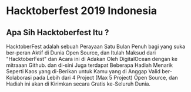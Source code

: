 # Hacktoberfest 2019 Indonesia
## Apa Sih Hacktoberfest Itu ?

HacktoberFest adalah sebuah Perayaan Satu Bulan Penuh bagi yang suka ber-peran Aktif di Dunia Open Source, dan Itulah Maksud dari "HacktoberFest" dan Acara ini di Adakan Oleh DigitalOcean dengan ke mitraaan Github. dan di-sini Juga terdapat Beberapa Hadiah Menarik Seperti Kaos yang di-Berikan untuk Kamu yang di Anggap Valid ber-Kolaborasi pada Lebih dari 4 Project (Max 5 Project) Open Source, dan Hadiah ini akan di Kirimkan secara Gratis ke-Seluruh Dunia.
